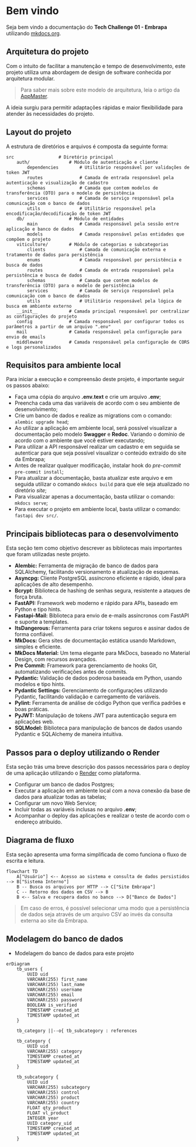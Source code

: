 # Bem vindo

Seja bem vindo a documentação do **Tech Challenge 01 - Embrapa** utilizando [mkdocs.org](https://www.mkdocs.org).

## Arquitetura do projeto
Com o intuito de facilitar a manutenção e tempo de desenvolvimento, este projeto utiliza uma 
abordagem de design de software conhecida por arquitetura modular.

> Para saber mais sobre este modelo de arquitetura, leia o artigo da [AppMaster](https://appmaster.io/pt/blog/por-que-usar-uma-arquitetura-modular-no-design-de-software#melhores-praticas-para-implementacao-de-arquitetura-modular).

A ideia surgiu para permitir adaptações rápidas e maior flexibilidade para atender às necessidades do projeto.

## Layout do projeto
A estrutura de diretórios e arquivos é composta da seguinte forma:

    src                 # Diretório principal
        auth/               # Módulo de autenticação e cliente
            dependencies        # Utilitário responsável por validações de token JWT
            routes              # Camada de entrada responsável pela autenticação e visualização de cadastro
            schemas             # Camada que contem modelos de transferência (DTO) para o modelo de persistência 
            services            # Camada de serviço responsável pela comunicação com o banco de dados
            utils               # Utilitário responsável pela encodificação/decodificação de token JWT
        db/                 # Módulo de entidades
            main                # Camada responsável pela sessão entre aplicação e banco de dados
            models              # Camada responsável pelas entidades que compõem o projeto
        viticulture/        # Módulo de categorias e subcategorias
            clients             # Camada de comunicação externa e tratamento de dados para persistência
            enums               # Camada responsável por persistência e busca de dados
            routes              # Camada de entrada responsável pela persistência e busca de dados
            schemas             # Camada que contem modelos de transferência (DTO) para o modelo de persistência
            services            # Camada de serviço responsável pela comunicação com o banco de dados
            utils               # Utilitário responsável pela lógica de busca em ambiente externo
        __init__            # Camada principal responsável por centralizar as configurações do projeto
        config              # Camada responsável por configurar todos os parâmetros a partir de um arquivo ".env"
        mail                # Camada responsável pela configuração para envio de emails
        middleware          # Camada responsável pela configuração de CORS e logs personalizados

## Requisitos para ambiente local
Para iniciar a execução e compreensão deste projeto, é importante seguir os passos abaixo:

- Faça uma cópia do arquivo **.env.text** e crie um arquivo **.env**;
- Preencha cada uma das variáveis de acordo com o seu ambiente de desenvolvimento;
- Crie um banco de dados e realize as migrations com o comando: ``alembic upgrade head``;
- Ao utilizar a aplicação em ambiente local, será possível visualizar a documentação pelo modelo **Swagger** e **Redoc**. Variando o domínio de acordo com o ambiente que você estiver executando;
- Para utilizar a API responsável realizar um cadastro e em seguida se autenticar para que seja possível visualizar o conteúdo extraído do site da Embrapa;
- Antes de realizar qualquer modificação, instalar hook do *pre-commit* ``pre-commit install``;
- Para atualizar a documentação, basta atualizar este arquivo e em seguida utilizar o comando ``mkdocs build`` para que ele seja atualizado no diretório *site*;
- Para visualizar apenas a documentação, basta utilizar o comando: ``mkdocs serve``;
- Para executar o projeto em ambiente local, basta utilizar o comando: ``fastapi dev src/``.

## Principais bibliotecas para o desenvolvimento
Esta seção tem como objetivo descrever as bibliotecas mais importantes que foram utilizadas neste projeto.

- **Alembic:** Ferramenta de migração de banco de dados para SQLAlchemy, facilitando versionamento e atualização de esquemas.
- **Asyncpg:** Cliente PostgreSQL assíncrono eficiente e rápido, ideal para aplicações de alto desempenho.
- **Bcrypt:** Biblioteca de hashing de senhas segura, resistente a ataques de força bruta.
- **FastAPI:** Framework web moderno e rápido para APIs, baseado em Python e tipo hints.
- **Fastapi-Mail:** Biblioteca para envio de e-mails assíncronos com FastAPI e suporte a templates.
- **ItsDangerous:** Ferramenta para criar tokens seguros e assinar dados de forma confiável.
- **MkDocs:** Gera sites de documentação estática usando Markdown, simples e eficiente.
- **MkDocs Material:** Um tema elegante para MkDocs, baseado no Material Design, com recursos avançados.
- **Pre Commit:** Framework para gerenciamento de hooks Git, automatizando verificações antes de commits.
- **Pydantic:** Validação de dados poderosa baseada em Python, usando modelos e tipo hints.
- **Pydantic Settings:** Gerenciamento de configurações utilizando Pydantic, facilitando validação e carregamento de variáveis.
- **Pylint:** Ferramenta de análise de código Python que verifica padrões e boas práticas.
- **PyJWT:** Manipulação de tokens JWT para autenticação segura em aplicações web.
- **SQLModel:** Biblioteca para manipulação de bancos de dados usando Pydantic e SQLAlchemy de maneira intuitiva.

## Passos para o deploy utilizando o Render
Esta seção trás uma breve descrição dos passos necessários para o deploy de uma 
aplicação utilizando o [Render](https://dashboard.render.com/) como plataforma.

- Configurar um banco de dados Postgres;
- Executar a aplicação em ambiente local com a nova conexão da base de dados para atualizar todas as tabelas;
- Configurar um novo Web Service;
- Incluir todas as variáveis inclusas no arquivo **.env**;
- Acompanhar o deploy das aplicações e realizar o teste de acordo com o endereço atribuído.

## Diagrama de fluxo

Esta seção apresenta uma forma simplificada de como funciona o fluxo de escrita e leitura.
```mermaid
flowchart TD
    A["Usuário"] <-- Acesso ao sistema e consulta de dados persistidos --> B["Sistema Interno"]
    B -- Busca os arquivos por HTTP --> C["Site Embrapa"]
    C -- Retorno dos dados em CSV --> B
    B <-- Salva e recupera dados no banco --> D["Banco de Dados"]
```

>Em caso de erros, é possível selecionar uma modo que a persistência de dados seja através de um arquivo CSV ao invés da consulta externa ao site da Embrapa.

## Modelagem do banco de dados
- Modelagem do banco de dados para este projeto

```mermaid
erDiagram
    tb_users {
        UUID uid
        VARCHAR(255) first_name
        VARCHAR(255) last_name
        VARCHAR(255) username
        VARCHAR(255) email
        VARCHAR(255) password
        BOOLEAN is_verified
		TIMESTAMP created_at
		TIMESTAMP updated_at
    }
    
	tb_category ||--o{ tb_subcategory : references

	tb_category {
		UUID uid
		VARCHAR(255) category
		TIMESTAMP created_at
		TIMESTAMP updated_at
	}

	tb_subcategory {
		UUID uid
		VARCHAR(255) subcategory
		VARCHAR(255) control
		VARCHAR(255) product
		VARCHAR(255) country
		FLOAT qty_product
		FLOAT vl_product
		INTEGER year
		UUID category_uid
		TIMESTAMP created_at
		TIMESTAMP updated_at
	}
```
